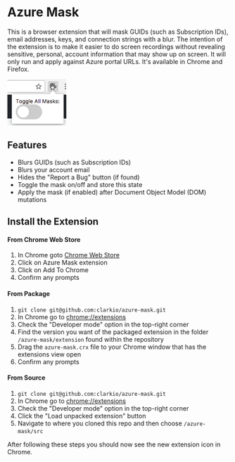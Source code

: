 # Azure Mask
This is a browser extension that will mask GUIDs (such as Subscription IDs), email addresses, keys, and connection strings with a blur. The intention of the extension is to make it easier to do screen recordings without revealing sensitive, personal, account information that may show up on screen. It will only run and apply against Azure portal URLs. It's available in Chrome and Firefox.

![screen shot](azure-mask-screen-shot.png)

## Features

* Blurs GUIDs (such as Subscription IDs)
* Blurs your account email
* Hides the "Report a Bug" button (if found)
* Toggle the mask on/off and store this state
* Apply the mask (if enabled) after Document Object Model (DOM) mutations

## Install the Extension

#### From Chrome Web Store

1. In Chrome goto [Chrome Web Store](https://chrome.google.com/webstore/search/azure%20mask)
2. Click on Azure Mask extension
3. Click on Add To Chrome
4. Confirm any prompts

#### From Package

1. `git clone git@github.com:clarkio/azure-mask.git`
2. In Chrome go to [chrome://extensions](chrome://extensions)
3. Check the "Developer mode" option in the top-right corner
4. Find the version you want of the packaged extension in the folder `/azure-mask/extension` found within the repository 
5. Drag the `azure-mask.crx` file to your Chrome window that has the extensions view open
6. Confirm any prompts

#### From Source

1. `git clone git@github.com:clarkio/azure-mask.git`
2. In Chrome go to [chrome://extensions](chrome://extensions)
3. Check the "Developer mode" option in the top-right corner
4. Click the "Load unpacked extension" button
5. Navigate to where you cloned this repo and then choose `/azure-mask/src`

After following these steps you should now see the new extension icon in Chrome.
